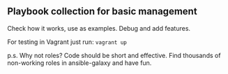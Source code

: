 ## Playbook collection for basic management

Check how it works, use as examples. Debug and add features.

For testing in Vagrant just run: `vagrant up`

p.s. Why not roles? Code should be short and effective. Find thousands of non-working roles in ansible-galaxy and have fun.
